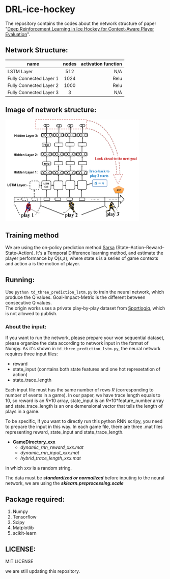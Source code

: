 # DRL-ice-hockey

The repository contains the codes about the network structure of paper "[Deep Reinforcement Learning in Ice Hockey
for Context-Aware Player Evaluation](https://www.ijcai.org/proceedings/2018/0478.pdf)".  

## Network Structure:  

| name        | nodes           | activation function  |
| ------------- |:-------------:| -----:|
| LSTM Layer    | 512           | N/A |
| Fully Connected Layer 1| 1024     |  Relu |
| Fully Connected Layer 2| 1000      |  Relu |
| Fully Connected Layer 3| 3      |  N/A |

## Image of network structure:  

<img src=./images/DP-lstm-model-structure.png alt="drawing" height="320" width="420"/>

<!---![model-structure](./images/DP-lstm-model-structure.png =250x250)--->

## Training method 
We are using the on-policy prediction method [Sarsa](https://en.wikipedia.org/wiki/State%E2%80%93action%E2%80%93reward%E2%80%93state%E2%80%93action) (State–Action–Reward–State–Action).
It's a Temporal Difference learning method, and estimate the player performance by Q(s,a), where state s is a series of game contexts and action a is the motion of player.

## Running:  
Use ```python td_three_prediction_lstm.py``` to train the neural network, which produce the Q values. Goal-Impact-Metric is the different between consecutive Q values.  
The origin works uses a private play-by-play dataset from [Sportlogiq](http://sportlogiq.com/en/), which is not allowed to publish. 

### About the input: 
If you want to run the network, please prepare your won sequential dataset, please organize the data according to network input in the format of Numpy. As it's shown in ```td_three_prediction_lstm.py```, the neural network requires three input files: 

* reward
* state_input (conrtains both state features and one hot represetation of action) 
* state_trace_length

Each input file must has the same number of rows _R_ (corresponding to number of events in a game). In our paper, we have trace length equals to 10, so reward is an _R_\*10 array, state_input is an _R_\*10\*feature_number array and state_trace_length is an one demensional vector that tells the length of plays in a game.

To be specific, if you want to directly run this python RNN scripy, you need to prepare the input in this way. In each game file, there are three .mat files representing reward, state_input and state_trace_length.
 
 - **GameDirectory_xxx**
   - *dynamic_rnn_reward_xxx.mat*
   - *dynamic_rnn_input_xxx.mat*
   - *hybrid_trace_length_xxx.mat*
 
 in which *xxx* is a random string.

The data must be ***standardized or normalized*** before inputing to the neural network, we are using the ***sklearn.preprocessing.scale*** 

## Package required:
1. Numpy 
2. Tensorflow
3. Scipy
4. Matplotlib
5. scikit-learn

## LICENSE:
MIT LICENSE

we are still updating this repository.

